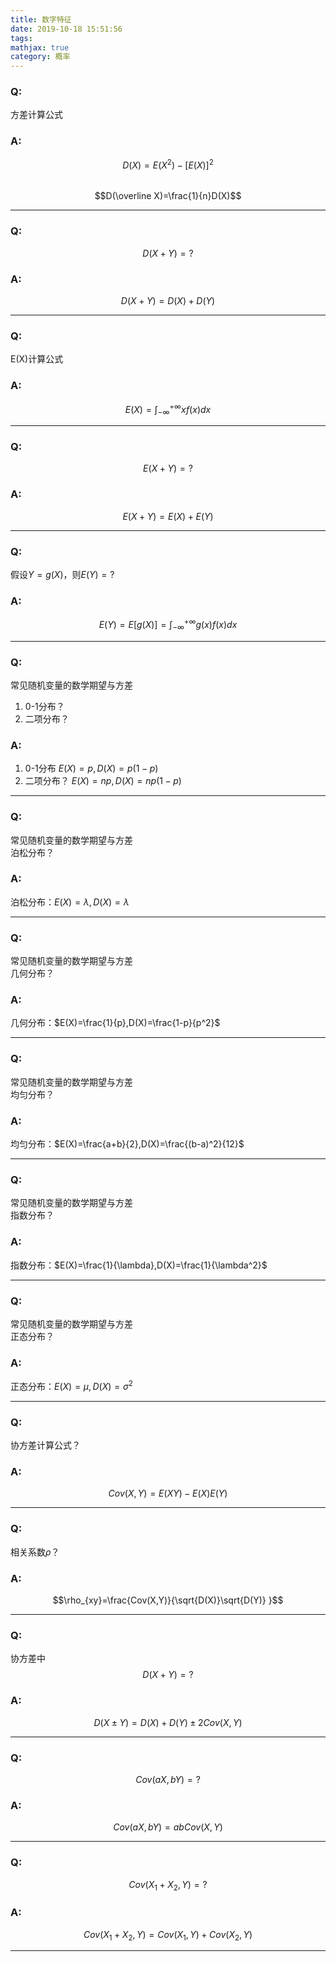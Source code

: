 ```yaml
---
title: 数字特征
date: 2019-10-18 15:51:56
tags:
mathjax: true
category: 概率
---
```


### Q:
方差计算公式

### A:
$$D(X)=E(X^2)-[E(X)]^2$$  
$$D(\overline X)=\frac{1}{n}D(X)$$

---
### Q:
$$D(X+Y)=?$$

### A:
$$D(X+Y)=D(X)+D(Y)$$

---
### Q:
E(X)计算公式

### A:
$$E(X)=\int^{+\infty}_{-\infty}xf(x)dx$$

---
### Q:
$$E(X+Y)=?$$

### A:
$$E(X+Y)=E(X)+E(Y)$$

---
### Q:
假设$Y=g(X)$，则$E(Y)=?$

### A:
$$E(Y)=E[g(X)]=\int^{+\infty}_{-\infty}g(x)f(x)dx$$

---
### Q:
常见随机变量的数学期望与方差  
1. 0-1分布？  
2. 二项分布？  

### A:
1. 0-1分布 $E(X)=p,D(X)=p(1-p)$  
2. 二项分布？ $E(X)=np,D(X)=np(1-p)$

---
### Q:
常见随机变量的数学期望与方差  
泊松分布？  

### A:
泊松分布：$E(X)=\lambda,D(X)=\lambda$  

---
### Q:
常见随机变量的数学期望与方差  
几何分布？

### A:
几何分布：$E(X)=\frac{1}{p},D(X)=\frac{1-p}{p^2}$  

---
### Q:
常见随机变量的数学期望与方差  
均匀分布？

### A:
均匀分布：$E(X)=\frac{a+b}{2},D(X)=\frac{(b-a)^2}{12}$

---
### Q:
常见随机变量的数学期望与方差  
指数分布？

### A:
指数分布：$E(X)=\frac{1}{\lambda},D(X)=\frac{1}{\lambda^2}$

---
### Q:
常见随机变量的数学期望与方差  
正态分布？

### A:
正态分布：$E(X)=\mu,D(X)=\sigma^2$

---
### Q:
协方差计算公式？

### A:
$$Cov(X,Y)=E(XY)-E(X)E(Y)$$

---
### Q:
相关系数$\rho$？

### A:
$$\rho_{xy}=\frac{Cov(X,Y)}{\sqrt{D(X)}\sqrt{D(Y)} }$$

---
### Q:
协方差中  
$$D(X+Y)=?$$

### A:
$$D(X\pm Y)=D(X)+D(Y)\pm2Cov(X,Y)$$

---
### Q:
$$Cov(aX,bY)=?$$

### A:
$$Cov(aX,bY)=abCov(X,Y)$$

---
### Q:
$$Cov(X_1+X_2,Y)=?$$

### A:
$$Cov(X_1+X_2,Y)=Cov(X_1,Y)+Cov(X_2,Y)$$

---
